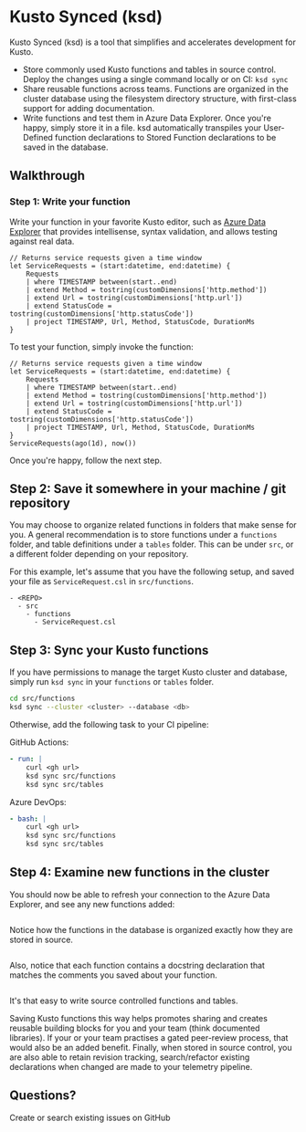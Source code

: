 # Kusto Synced (ksd)

Kusto Synced (ksd) is a tool that simplifies and accelerates development for Kusto.
			
- Store commonly used Kusto functions and tables in source control. Deploy the changes using a single command locally or on CI: `ksd sync`
- Share reusable functions across teams. Functions are organized in the cluster database using the filesystem directory structure, with first-class support for adding documentation.
- Write functions and test them in Azure Data Explorer. Once you're happy, simply store it in a file. ksd automatically transpiles your User-Defined function declarations to Stored Function declarations to be saved in the database.

## Walkthrough

### Step 1: Write your function

Write your function in your favorite Kusto editor, such as [Azure Data Explorer](https://dataexplorer.azure.com/) that provides intellisense, syntax validation, and allows testing against real data.

```kusto
// Returns service requests given a time window
let ServiceRequests = (start:datetime, end:datetime) {
    Requests
    | where TIMESTAMP between(start..end)
    | extend Method = tostring(customDimensions['http.method'])
    | extend Url = tostring(customDimensions['http.url'])
    | extend StatusCode = tostring(customDimensions['http.statusCode'])
    | project TIMESTAMP, Url, Method, StatusCode, DurationMs
}
```

To test your function, simply invoke the function:

```kusto
// Returns service requests given a time window
let ServiceRequests = (start:datetime, end:datetime) {
    Requests
    | where TIMESTAMP between(start..end)
    | extend Method = tostring(customDimensions['http.method'])
    | extend Url = tostring(customDimensions['http.url'])
    | extend StatusCode = tostring(customDimensions['http.statusCode'])
    | project TIMESTAMP, Url, Method, StatusCode, DurationMs
}
ServiceRequests(ago(1d), now())
```

Once you're happy, follow the next step.

## Step 2: Save it somewhere in your machine / git repository

You may choose to organize related functions in folders that make sense for you. A general recommendation is to store functions under a `functions` folder, and table definitions under a `tables` folder. This can be under `src`, or a different folder depending on your repository.

For this example, let's assume that you have the following setup, and saved your file as `ServiceRequest.csl` in `src/functions`.

```
- <REPO>
  - src
    - functions
      - ServiceRequest.csl
```

## Step 3: Sync your Kusto functions

If you have permissions to manage the target Kusto cluster and database, simply run `ksd sync` in your `functions` or `tables` folder.

```bash
cd src/functions
ksd sync --cluster <cluster> --database <db>
```

Otherwise, add the following task to your CI pipeline:

GitHub Actions:

```yaml
- run: |
    curl <gh url>
    ksd sync src/functions
    ksd sync src/tables
```

Azure DevOps:

```yaml
- bash: |
    curl <gh url>
    ksd sync src/functions
    ksd sync src/tables
```

## Step 4: Examine new functions in the cluster

You should now be able to refresh your connection to the Azure Data Explorer, and see any new functions added:

![]()

Notice how the functions in the database is organized exactly how they are stored in source.

![]()

Also, notice that each function contains a docstring declaration that matches the comments you saved about your function.

![]()

It's that easy to write source controlled functions and tables. 

Saving Kusto functions this way helps promotes sharing and creates reusable building blocks for you and your team (think documented libraries). If your or your team practises a gated peer-review process, that would also be an added benefit. Finally, when stored in source control, you are also able to retain revision tracking, search/refactor existing declarations when changed are made to your telemetry pipeline.

## Questions?

Create or search existing issues on GitHub

### 
